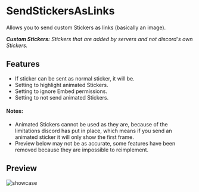 # SendStickersAsLinks

Allows you to send custom Stickers as links (basically an image). 

***Custom Stickers:** Stickers that are added by servers and not discord's own Stickers.* 

## Features

- If sticker can be sent as normal sticker, it will be.
- Setting to highlight animated Stickers.
- Setting to ignore Embed permissions.
- Setting to not send animated Stickers.

#### Notes:

- Animated Stickers cannot be used as they are, because of the limitations discord has put in place, which means if you send an animated sticker it will only show the first frame.
- Preview below may not be as accurate, some features have been removed because they are impossible to reimplement.

## Preview

![showcase](https://raw.githubusercontent.com/Skamt/BDAddons/main/SendStickersAsLinks/assets/showcase.gif)
